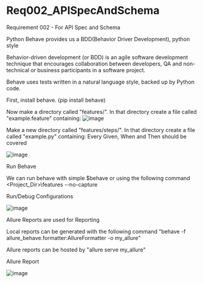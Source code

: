 # Req002_APISpecAndSchema
Requirement 002 - For API Spec and Schema

Python Behave provides us a BDD(Behavior Driver Development), python style

Behavior-driven development (or BDD) is an agile software development technique that encourages collaboration between developers, QA and non-technical or business participants in a software project.

Behave uses tests written in a natural language style, backed up by Python code.

First, install behave. (pip install behave)

Now make a directory called "features/". In that directory create a file called "example.feature" containing:
![image](https://user-images.githubusercontent.com/10363367/231387057-542ec792-9931-4350-813a-00c557f5d262.png)

Make a new directory called "features/steps/". In that directory create a file called "example.py" containing: Every Given, When and Then should be covered

![image](https://user-images.githubusercontent.com/10363367/231387149-a9b0f480-73a8-4018-93d2-f73a1cc8d61b.png)

Run Behave

We can run behave with simple $behave or using the following command <Project_Dir>\features --no-capture

Run/Debug Configurations

![image](https://user-images.githubusercontent.com/10363367/231386327-99f8579d-3dc9-4363-9eb9-32cbac8e6184.png)


Allure Reports are used for Reporting

Local reports can be generated with the following command "behave -f allure_behave.formatter:AllureFormatter -o my_allure"

Allure reports can be hosted by "allure serve my_allure"

Allure Report

![image](https://user-images.githubusercontent.com/10363367/231386485-e59c317c-1b6b-4d33-a1be-b3b089462f68.png)

